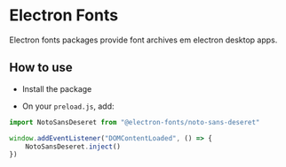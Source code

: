 # Electron Fonts

Electron fonts packages provide font archives em electron desktop apps.

## How to use

* Install the package

* On your `preload.js`, add:

```ts
import NotoSansDeseret from "@electron-fonts/noto-sans-deseret"

window.addEventListener("DOMContentLoaded", () => {
    NotoSansDeseret.inject()
})
```